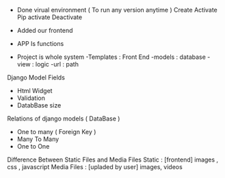 - Done virual environment ( To run any version anytime )
  Create
  Activate
  Pip activate
  Deactivate
- Added our frontend

- APP Is functions
- Project is whole system
  -Templates : Front End
  -models : database
  -view : logic
  -url : path

Django Model Fields

- Html Widget
- Validation
- DatabBase size

Relations of django models ( DataBase )

- One to many ( Foreign Key )
- Many To Many
- One to One

Difference Between Static Files and Media Files
Static : [frontend] images , css , javascript
Media Files : [upladed by user] images, videos
